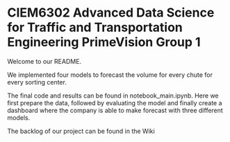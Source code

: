 # CIEM6302 Advanced Data Science for Traffic and Transportation Engineering PrimeVision Group 1
Welcome to our README. 

We implemented four models to forecast the volume for every chute for every sorting center. 

The final code and results can be found in notebook_main.ipynb. Here we first prepare the data, followed by evaluating the model and finally create a dashboard where the company is able to make forecast with three different models.

The backlog of our project can be found in the Wiki
